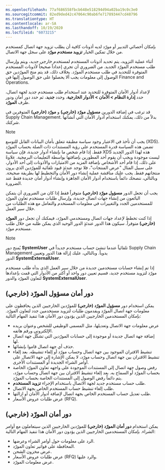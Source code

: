 ```yaml
---
ms.openlocfilehash: 77af686558fbcb648e518294d94a02ba19c0c3e0
ms.sourcegitcommit: 82ed9ded42c47064c90ab6fe717893447cd48796
ms.translationtype: HT
ms.contentlocale: ar-SA
ms.lasthandoff: 10/19/2020
ms.locfileid: "6073215"
---
```

بإمكان أخصائي التدبير أو مورّد لديه أذونات كافية أن يطلب تزويد جهة اتصال كمستخدم من خلال تمكين الخيار **تزويد مستخدم مورّد** على سجل جهة الاتصال.

أثناء عملية التزويد، يتم تحديد أذونات المستخدم لمستخدم خارجي جديد، ويتم وإرسال طلب مستخدم المورّد الجديد. من الضروري أن تجري إعداداً صحيحاً لأذونات المستخدم المتوفرة للتحديد في طلب مستخدم المورّد. بخلاف ذلك، قد يتم منح المورّدين حق الوصول إلى معلومات يجب ألا يحصلوا على حق الوصول إليها في Finance and Operations.

لإعداد أدوار الأمان المتوفرة للتحديد عند استخدام طلب مستخدم جديد لجهة اتصال، حدد **إدارة النظام > الأمان > الأدوار الخارجية**، وحدد **جديد**، ثم حدد دور أمان ودور طرف **المورّد**.

قد ترغب في إضافة الدورين **مسؤول مورّد (خارجي)** و **مورّد (خارجي)** المتوفرين في Supply Chain Management. بدلاً من ذلك، يمكنك استخدام أدوار الأمان التي أنشأتها شركتك.

> [!NOTE]
> يجب أن تأخذ في الاعتبار وجود سياسة مطبقة تتعلق بأمان البيانات القابل للتوسع‬‬ (XDS). تضمن هذه السياسة قدرة المستخدم على رؤية المستندات ذات الصلة بحساب المورّد فقط. إذا قام شخص ما بإنشاء أدوار جديدة، فإن سياسة XDS هذه لهذا الدور الجديد ليست موجودة ويجب أن يقوم أحد المطورين بإضافتها بواسطة التعليمات البرمجية.
علاوةً على ذلك، إذا قام أحد الأشخاص بإضافة المزيد من الامتيازات والأذونات إلى أحد الأدوار، على سبيل المثال "عرض المنتجات"، فلا توجد عندئذٍ قيود تلقائية للمورّدين الذي يرون منتجاتهم فقط. يجب عليك مناقشة عملية إنشاء دور الأمان والتخطيط لها بطريقة صحيحة. وبالتالي، ننصحك دائماً باستخدام أدوار الأمان الجاهزة وإنشاء أدوار أمان جديدة فقط عند الضرورة.

يجب أن تجعل الدور **مسؤول مورّد (خارجي)** متوفراً فقط إذا كان من الضروري أن يتمكن البائعون من إنشاء جهات اتصال جديدة، وإرسال طلبات مستخدم تعاون المورّد للمستخدمين الجدد والتغييرات في معلومات المستخدم والتعامل مع هذه الطلبات من خلال سير العمل.

إذا كنت تخطط لإعداد جهات اتصال ومستخدمي المورّد، فيمكنك أن تجعل دور **المورّد (خارجي)‬** متوفراً. سيكون هذا الدور عندئذٍ الدور الوحيد الذي يمكن طلبه من خلال طلب مستخدم مورّد.

> [!NOTE]
> يُمنح دور **SystemUser** تلقائياً عندما تنشئ حساب مستخدم جديداً في Supply Chain Management يدوياً. وبالتالي، عليك إزالة هذا الدور وتعيين الدور **SystemExternalUser**.

إذا تم إنشاء حسابات مستخدمين جديدة من خلال سير العمل الذي بدأه طلب مستخدم مورّد لتزويد مستخدم جديد، فسيم تعيين دور واحد أو أكثر من الأدوار التي قمت بإعدادها لتعاون المورّد والدور **SystemExternalUser**.

## <a name="vendor-admin-external-security-role"></a>دور أمان مسؤول المورّد (خارجي)

يمكن استخدام دور **مسؤول المورّد (خارجي)** للمورّدين الخارجيين الذين يحافظون على معلومات جهة اتصال المورّد ويقدمون طلبات لتزويد مستخدمين جدد لتعاون المورّد. بإمكان المستخدمين الخارجيين الذين يؤدون دور الأمان هذا تنفيذ المهام التالية:

-   عرض معلومات جهة الاتصال وتعديلها، مثل المسمى الوظيفي للشخص وعنوان بريده الإلكتروني ورقم هاتفه.
-   إضافة جهة اتصال جديدة أو موجودة إلى حسابات المورّدين التي تشكّل جهة اتصال لها.
-   حذف أي جهة اتصال قاموا بإنشائها.
-   تنشيط الاقتران الموجود بين جهة اتصال وحساب مورّد أو إلغاء تنشيطه. بعد إلغاء تنشيط الاقتران بين جهة اتصال وحساب مورّد، لا يمكن الإشارة إلى جهة الاتصال على أوامر الشراء الجديدة أو المستندات الأخرى.
-   رفض وصول جهة اتصال إلى المستندات الموجودة على واجهه تعاون المورّد الخاصة بحساب المورّد أو السماح به. بعد إلغاء تنشيط الاقتران بين جهة اتصال وحساب مورّد، يتم دائماً رفض الوصول إلى المستندات الخاصة بحساب المورّد.‬
-   طلب حساب مستخدم جديد لجهة الاتصال باستخدام الإجراء **تزويد المستخدم**.
-   طلب إلغاء تنشيط حساب المستخدم الخاص بجهة الاتصال.
-   طلب تعديل حساب المستخدم الخاص بجهة اتصال لإضافة أدوار الأمان أو ازالتها.
-   عرض طلبات عروض الأسعار (RFQ)‬.

## <a name="vendor-external-security-role"></a>دور أمان المورّد (خارجي)

يمكن استخدام **دور أمان المورّد (خارجي)** للمورّدين الخارجيين الذين سيتعاملون مع أوامر الشراء. بإمكان المستخدمين الخارجيين الذين يؤدون دور الأمان هذا تنفيذ المهام التالية:

-   الرد على معلومات حول أوامر الشراء وعرضها.
-   المحافظة على فواتير تعاون المورّد.
-   عرض مخزون الشحن.
-   عرض طلبات عروض الأسعار (RFQ)‬ والرد عليها.
-   عرض معلومات المورّد.
